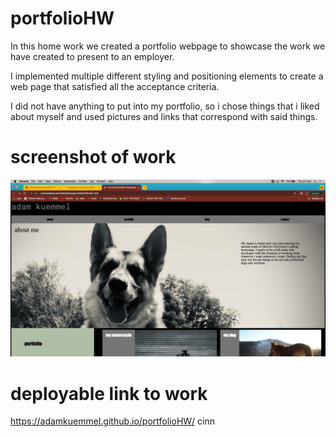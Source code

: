 # portfolioHW

In this home work we created a portfolio webpage to showcase the work we have created to present to an employer.

I implemented multiple different styling and positioning elements to create a web page that satisfied all the acceptance criteria.

I did not have anything to put into my portfolio, so i chose things that i liked about myself and used pictures and links that correspond with said things.

# screenshot of work

![screenshot of deployed website](./assets/images/port-screenshot.copy.jpg)

# deployable link to work

https://adamkuemmel.github.io/portfolioHW/
cinn
